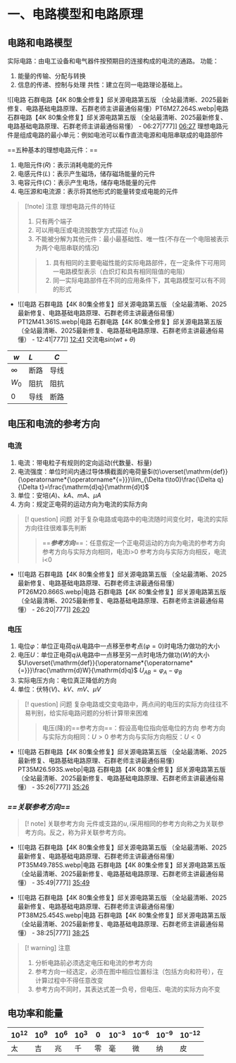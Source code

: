 
# 一、电路模型和电路原理
## 电路和电路模型
  实际电路：由电工设备和电气器件按预期目的连接构成的电流的通路。
  功能：
  1. 能量的传输、分配与转换
  2. 信息的传递、控制与处理
  共性：建立在同一电路理论基础上。

 ![[电路 石群电路【4K 80集全修复】邱关源电路第五版 （全站最清晰、2025最新修复、电路基础电路原理、石群老师主讲最通俗易懂）PT6M27.264S.webp|电路 石群电路【4K 80集全修复】邱关源电路第五版 （全站最清晰、2025最新修复、电路基础电路原理、石群老师主讲最通俗易懂） - 06:27|777]] [06:27](https://www.bilibili.com/video/BV1ihu1zwEQx/?t=387.264487#t=06:27.26) 
理想电路元件是组成电路的最小单元：例如电池可以看作直流电源和电阻串联成的电路部件

==五种基本的理想电路元件：==
 1. 电阻元件($R$)：表示消耗电能的元件
 2. 电感元件($L$)：表示产生磁场，储存磁场能量的元件
 3. 电容元件($C$)：表示产生电场，储存电场能量的元件
 4. 电压源和电流源：表示将其他形式的能量转变成电能的元件
 > [!note] 注意
 > 理想电路元件的特征
 > 1. 只有两个端子
 > 2. 可以用电压或电流按数学方式描述  f(u,i)
 > 3. 不能被分解为其他元件：最小最基础性、唯一性(不存在一个电阻被表示为两个电阻串联的情况)
 > > 1. 具有相同的主要电磁性能的实际电路部件，在一定条件下可用同一电路模型表示（白炽灯和具有相同阻值的电阻）
 > > 2. 同一实际电路部件在不同的应用条件下，其电路模型可以有不同的形式
- ![[电路 石群电路【4K 80集全修复】邱关源电路第五版 （全站最清晰、2025最新修复、电路基础电路原理、石群老师主讲最通俗易懂）PT12M41.361S.webp|电路 石群电路【4K 80集全修复】邱关源电路第五版 （全站最清晰、2025最新修复、电路基础电路原理、石群老师主讲最通俗易懂） - 12:41|777]] [12:41](https://www.bilibili.com/video/BV1ihu1zwEQx/?t=761.361194#t=12:41.36) 
 交流电$sin(wt+\theta)$

| $w$      | $L$ | $C$ |
| -------- | :-- | --- |
| $\infty$ | 断路  | 导线  |
| $W_{0}$  | 阻抗  | 阻抗  |
| 0        | 导线  | 断路  |


## 电压和电流的参考方向
### 电流
1. 电流：带电粒子有规则的定向运动(代数量、标量)
2. 电流强度：单位时间内通过导体横截面的电荷量$i(t)\overset{\mathrm{def}}{\operatorname*{\operatorname*{=}}}\lim_{\Delta t\to0}\frac{\Delta q}{\Delta t}=\frac{\mathrm{d}q}{\mathrm{d}t}$
3. 单位：安培$(A)、kA、mA、\mu A$
4. 方向：规定正电荷的运动方向为电流的实际方向
> [! question] 问题
> 对于复杂电路或电路中的电流随时间变化时，电流的实际方向往往很难事先判断
> > ==***参考方向***==：任意假定一个正电荷运动的方向为电流的参考方向
> > 参考方向与实际方向相同，电流i>0
> > 参考方向与实际方向相反，电流i<0

- ![[电路 石群电路【4K 80集全修复】邱关源电路第五版 （全站最清晰、2025最新修复、电路基础电路原理、石群老师主讲最通俗易懂）PT26M20.866S.webp|电路 石群电路【4K 80集全修复】邱关源电路第五版 （全站最清晰、2025最新修复、电路基础电路原理、石群老师主讲最通俗易懂） - 26:20|777]] [26:20](https://www.bilibili.com/video/BV1ihu1zwEQx/?t=1580.865814#t=26:20.87) 

### 电压
1. 电位$\varphi$：单位正电荷$q$从电路中一点移至参考点($\varphi=0$)时电场力做功的大小
2. 电压$U$：单位正电荷$q$从电路中一点移至另一点时电场力做功$(W)$的大小   $U\overset{\mathrm{def}}{\operatorname*{\operatorname*{=}}}\frac{\mathrm{d}W}{\mathrm{d}q}$       $U_{AB}=\varphi_{A}-\varphi_{B}$
3. 实际电压方向：电位真正降低的方向
4. 单位：伏特$(V)、kV、mV、\mu V$
> [! question] 问题
> 复杂电路或交变电路中，两点间的电压的实际方向往往不易判别，给实际电路问题的分析计算带来困难
> > 电压(降)的==参考方向==：假设高电位指向低电位的方向
> > 参考方向与实际方向相同：$U>0$
> > 参考方向与实际方向相反：$U<0$

- ![[电路 石群电路【4K 80集全修复】邱关源电路第五版 （全站最清晰、2025最新修复、电路基础电路原理、石群老师主讲最通俗易懂）PT35M26.593S.webp|电路 石群电路【4K 80集全修复】邱关源电路第五版 （全站最清晰、2025最新修复、电路基础电路原理、石群老师主讲最通俗易懂） - 35:26|777]] [35:26](https://www.bilibili.com/video/BV1ihu1zwEQx/?t=2126.593339#t=35:26.59) 

### ***==关联参考方向==***
> [! note] 关联参考方向
> 元件或支路的$u,i$采用相同的参考方向称之为关联参考方向。反之，称为非关联参考方向。
- ![[电路 石群电路【4K 80集全修复】邱关源电路第五版 （全站最清晰、2025最新修复、电路基础电路原理、石群老师主讲最通俗易懂）PT35M49.785S.webp|电路 石群电路【4K 80集全修复】邱关源电路第五版 （全站最清晰、2025最新修复、电路基础电路原理、石群老师主讲最通俗易懂） - 35:49|777]] [35:49](https://www.bilibili.com/video/BV1ihu1zwEQx/?t=2149.785344#t=35:49.79) 

- ![[电路 石群电路【4K 80集全修复】邱关源电路第五版 （全站最清晰、2025最新修复、电路基础电路原理、石群老师主讲最通俗易懂）PT38M25.454S.webp|电路 石群电路【4K 80集全修复】邱关源电路第五版 （全站最清晰、2025最新修复、电路基础电路原理、石群老师主讲最通俗易懂） - 38:25|777]] [38:25](https://www.bilibili.com/video/BV1ihu1zwEQx/?t=2305.454304#t=38:25.45) 

> [! warning] 注意
> 1. 分析电路前必须选定电压和电流的参考方向
> 2. 参考方向一经选定，必须在图中相应位置标注（包括方向和符号），在计算过程中不得任意改变
> 3. 参考方向不同时，其表达式差一负号，但电压、电流的实际方向不变

## 电功率和能量


| $10^{12}$ | $10^{9}$ | $10^{6}$ | $10^{3}$ | $0$ | $10^{-3}$ | $10^{-6}$ | $10^{-9}$ | $10^{-12}$ |
| --------- | -------- | -------- | -------- | --- | --------- | --------- | --------- | ---------- |
| 太         | 吉        | 兆        | 千        | 零   | 毫         | 微         | 纳         | 皮          |






















































































































































































































































